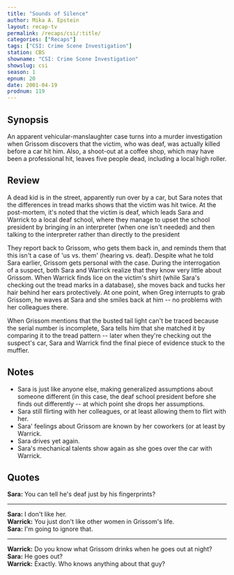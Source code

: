 ```yaml
---
title: "Sounds of Silence"
author: Mika A. Epstein
layout: recap-tv
permalink: /recaps/csi/:title/
categories: ["Recaps"]
tags: ["CSI: Crime Scene Investigation"]
station: CBS
showname: "CSI: Crime Scene Investigation"
showslug: csi
season: 1
epnum: 20
date: 2001-04-19
prodnum: 119  
---
```


## Synopsis

An apparent vehicular-manslaughter case turns into a murder investigation when Grissom discovers that the victim, who was deaf, was actually killed before a car hit him. Also, a shoot-out at a coffee shop, which may have been a professional hit, leaves five people dead, including a local high roller.

## Review

A dead kid is in the street, apparently run over by a car, but Sara notes that the differences in tread marks shows that the victim was hit twice. At the post-mortem, it's noted that the victim is deaf, which leads Sara and Warrick to a local deaf school, where they manage to upset the school president by bringing in an interpreter (when one isn't needed) and then talking to the interpreter rather than directly to the president

They report back to Grissom, who gets them back in, and reminds them that this isn't a case of 'us vs. them' (hearing vs. deaf). Despite what he told Sara earlier, Grissom gets personal with the case. During the interrogation of a suspect, both Sara and Warrick realize that they know very little about Grissom. When Warrick finds lice on the victim's shirt (while Sara's checking out the tread marks in a database), she moves back and tucks her hair behind her ears protectively. At one point, when Greg interrupts to grab Grissom, he waves at Sara and she smiles back at him -- no problems with her colleagues there.

When Grissom mentions that the busted tail light can't be traced because the serial number is incomplete, Sara tells him that she matched it by comparing it to the tread pattern -- later when they're checking out the suspect's car, Sara and Warrick find the final piece of evidence stuck to the muffler.

## Notes

* Sara is just like anyone else, making generalized assumptions about someone different (in this case, the deaf school president before she finds out differently -- at which point she drops her assumptions.  
* Sara still flirting with her colleagues, or at least allowing them to flirt with her.  
* Sara' feelings about Grissom are known by her coworkers (or at least by Warrick.  
* Sara drives yet again.  
* Sara's mechanical talents show again as she goes over the car with Warrick.

## Quotes

**Sara:** You can tell he's deaf just by his fingerprints?  

- - -

**Sara:** I don't like her.  
**Warrick:** You just don't like other women in Grissom's life.  
**Sara:** I'm going to ignore that.  

- - -

**Warrick:** Do you know what Grissom drinks when he goes out at night?  
**Sara:** He goes out?  
**Warrick:** Exactly. Who knows anything about that guy?

